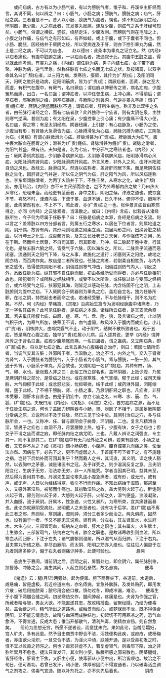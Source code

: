 <!-- { "loadSidebar": true } -->
　　或问疝病，古方有以为小肠气者，有以为膀胱气者，惟子和、丹溪专主肝经而言，其说不同，何以辨之？曰：小肠气，小肠之病；膀胱气，膀胱之病；疝气，肝经之病。三者自是不一。昔人以小肠、膀胱气为疝者，悞也。殊不知足厥阴之经，环阴器，抵少腹。人之病此者，其发睾丸胀痛，连及少腹，则疝气之系于肝经可知矣。小肠气，俗谓之横弦、竖弦，绕脐走注，少腹攻刺。而膀胱气则在毛际之上，小腹之分作痛，与疝气之有形如瓜，有声如蛙，或上于腹，或下于囊者不同也。但小肠、膀胱，因经络并于厥阴之经，所以受病连及于肝，则亦下控引睾丸为痛，然止是二经之病，不可以为疝也。　　赵以德曰：此条本为睾丸之证立名。然《内经》以疝者痛也，有腹中脏腑之痛，一以疝而名者，故通叙于此。其腹中五脏之疝，得以就此而考焉。有睾丸之痛，《内经》谓任脉为病，男子内结七疝，女子带下瘕聚。冲脉为病，逆气里急。然称任脉有七疝之名而无七疝之状。及按诸篇，以双字命其名曰(疒颓)疝者，以三阳为病，发寒热，痿厥，其传为(疒颓)疝；及阳明司天，阳明之胜肝是动病，足阳明筋病，皆为(疒贵)疝；谓厥疝者，面黄，脉之至大而虚，有积气在腹中，有厥气，名曰厥疝；谓疝瘕以脾邪传之肾，病名疝瘕，少腹冤热而痛，出白，一名曰蛊；谓冲疝者，以冲任督生病，上冲心痛，不得前后；谓卒疝者，邪客厥阴之络，则卒疝暴痛，与厥阴之别蠡沟，气逆亦睾丸卒痛；谓(疒贵)癃疝者，厥阴之阴盛而脉胀不通；谓狐疝者，肝所生病也。殆非及此双字之名者，由任脉行诸经之会，而有七疝者欤？此外独称一宇疝者，则有太阴在泉，主胜则寒气逆满，甚则为疝；有太阳在泉，少腹控睾上引心痛；有少腹痛不得大小便，名曰疝，得之寒；有足太阴经病，阴器纽痛，上引脐；有心疝脉急，小肠为之使，少腹当有形；有肾脉大急滑皆为疝，心脉搏滑急为心疝，肺脉沉搏为肺疝，三阴急为疝。《灵枢》有谓心脉微滑为心疝。肝脉滑甚为(疒贵)疝。脾脉微大为疝气，腹中裹大脓血在肠胃之外；滑甚为(疒贵)癃疝。肾脉滑甚为癃(疒贵)。诸脉之滑者，为阳气甚盛，微有热。夫如是者，名为七疝，中分邪气之寒热者也。《内经》又云：厥阴滑则病狐疝，少阴脉滑病肺风疝，太阴脉滑病脾风疝，阳明脉滑病心风疝，太阳脉滑病肾风疝，少阳脉滑病肝风疝。所言风者，非外入之风，由肝木阳脏自动之风也。故经云，脉滑曰风。然连以疝称者，盖肾肝同居下焦，而足厥阴佐任脉之生化，因肝肾之气并逆，所以任之阴气为疝，肝之阳气为风，所以风疝连称也。李东垣谓脉滑者，为丙丁火热并于下，不胜壬癸，从寒水之化，故生(疒颓)疝，亦用热治，《内经》亦不专主尺部而言也，岂不为外寒郁内热之故？乃曰热火从寒化，恐理未当。而经更有茎垂者，身中之机，阴阳之候，津液之道也。或饮食不节，喜怒不时，津液内溢，下流于睪，血道不通，日久不休，俯仰不便，趋翔不能，此病荣然有水，不上不下，若此者，亦(疒贵)疝之一也。张仲景言疝皆由寒邪得之，亦同《内经》之云脉紧者，当温散之。或曰：《内经》言疝，似若各从诸经脉所生，今子何为尽属于任脉乎？曰：任脉是疝病之本源，各经是疝病之支流。何以言之？盖肾脏以四方分部者言，则属五行之寒水，以居在下位者言，则属地道之阴。阴形偶，故肾有两，其形两则地道之刚柔立焉。包居两形之间，出纳肾脏之精血，以行坤土之化生，成百骸万象，及夫生长壮老已之天癸，与作强伎巧之用，悉在于斯。然而坤土居尊，不自司其职，司其职者，乃冲、任二脉起于胞中者，行其化也。是故五脏六腑之经，皆受气于六脉，因以海名之。所以，二脉贵乎流通而恶闭塞。流通则天之阳气下降，与之从事，故施化之道行；闭塞则天之阳绝，故地之阴亦结，而百病作矣。故疝是二者所致也。任脉之病者，若刚柔自相胜负，与内外邪之感伤，皆得使其阴阳不和，阴偏胜则寒气冲击，阳偏胜则热气内入，阴反之外，悉致任脉为疝。纵其邪不自任脉而起，初由各经所受而得者，亦必与任脉相犯故也。所犯者何？或所胜之经脉相传，或受不以次所乘，或任脉过处与受邪之经相会，或六经受气之际，挟邪犯其海，则皆足以感动任脉，内含结固不化之阴，上击脏腑则为腹中之疝，下入厥阴会于阴器则为睪丸之疝。盖疝自立名，独为任脉所职，在地之阴，特然起击者而命之也。若诸经受邪，不与任脉相干，则不名为疝矣。不然，何《内经》举痛篇、《灵枢》百病始生篇专为发明经脉腹中诸痛者，乃无一字名其疝也？此可见任脉者，是疝病之本源。诸经所云疝者，是其支流余裔耳。若夫巢氏所叙七疝，曰厥、症、寒、气、盘、附、狼，及言诸疝之候，止以阴气积于内，为寒气所加，使荣卫不调，血气虚弱，故风冷入于腹内而成疝也。小儿(疒贵)者，阴核肿大，由啼哭躽气不止，动于阴气，结聚不散所致者也。观于五疝，皆是痛在心腹之疝，独举(疒贵)疝属小儿病。后人述其说，更举《内经》谓脾风传之于肾名曰蛊。疝瘕少腹烦冤而痛，一名曰蛊者，谓之蛊病。又立阴疝条，即(疒颓)疝也，将以足七疝之数。此言五条为心腹痛者之治疗，则曰：若因七情所伤者，当调气安其五脏；外邪所干者，当温散之。治之不当，内外之气，交入于肾者为肾气，入于膀胱者为膀胱气，入于小肠者为小肠气。肾与膀胱，一脏一腑，其气通于外肾，小肠系于睪丸，系会故也。又谓阴疝一名(疒颓)疝，其种有四，肠、气、卵、水也。至张戴人非之曰：此俗工所立谬名也。盖环阴器，上抵少腹，乃属足厥阴肝经之部分，是受疝之处也。或在泉寒胜，水气挛缩，郁于此经；或司天燥胜，木气抑郁于此经；或忿怒悲哀，忧抑顿挫，结于此经；或药淋外固，闭尾缩精，壅于此经。了不相干膀胱、肾、小肠之事，乃厥阴肝经之职也。凡疝者，非肝木受邪，则肝木自甚也。由是于阴疝中，亦立七疝之名，曰寒、水、筋、血、气、狐、(疒颓)也。夫既曰用《内经》、《灵枢》、《明堂》之论，要穷疝病之源，而不及于任脉生病之源，何也？盖因力辨阴器与小肠、肾、膀胱了不相干，是属足厥阴部分受病之原，立说所以不及于任脉，然已三见于论中矣。其间引治疝之穴，多与任脉所会，一也。又称冲、任、督与厥阴会于曲骨，环阴器，二也。复言凡精滑白淫，皆男子之疝也；血涸不月，月罢腰膝上热，嗌干，少腹有块，女子之疝也；但女子不谓之疝而谓之瘕，即任脉内结之病尤明，三也。凡戴人辨论之词强直，专主其一，则不复顾其二。在(疒颓)疝中有无六经外证之可辨，若果有膀胱、小肠之证者，又安得不从之？如《灵枢》谓小肠病者，小腹痛，腰脊控睪丸而痛之类，论治法亦然。因病在下，必先下之，更不问虚弱之人，于首尾不可下者下之，有不旋踵之祸，岂待下后始补而可回其生乎？然而戴人之书，其词直，其义明，读之使人豁然，以去胸中之茅塞，诚是诸医书之冠。及乎详究之，则少温润反复之意。且夫阴阳变化，生病于无穷，治法亦无穷，非一人所能究。学者当因其已明，益其未至，然后得为善用其书者。丹溪先生尝论睾丸连小腹急痛者，或有形，或无形，或有声，或无声，人皆以为经络得寒，收引不行而作痛。不知此病始于湿热，郁遏至久，又感外寒湿热，被郁而作痛也。其初致湿热之故，盖大劳则火起于心，醉饱则火起于胃，房劳则火起于肾，大怒则火起于肝。火郁之久，湿气便盛，浊液凝聚，并入血隧，流于厥阴。肝属木，性急速，火性又暴烈，为寒所束，宜其痛甚而暴也。此论亦就厥阴受病处，发明戴人之未至者也，诚有功于后学。盖(疒颓)疝不离此三者之邪，热则纵，寒则痛，湿则肿，须分三者多少而治之。两丸俱病，固然也。设有偏于一者，予又不能无其说焉。肾有两，分左右，其左肾属水，水生肝木，木生心火，三部皆司血，统纳左之血者，肝木之职也；其右属火，火生脾土，土生肺金，三部皆司气，统纳右之气者，肺金之职也。是故诸寒收引则血泣，所以寒血从而归肝，下注于左丸；诸气膹郁则湿聚，所以湿气从而归肺，下注于右丸。且夫睾丸所络之筋，非尽由厥阴，而太阴、阳明之筋亦入络也。往往见人偏患于左丸者则痛多肿少，偏于右丸者则痛少肿多，此便可验也。
　　　　　悬痈

　　悬痈生于篡间，谓前阴之后，后阴之前，屏翳处也，即会阴穴，属任脉别络，挟督脉、冲脉之会。痈生其间，人起立则若悬然，故名悬痈。
　　　　　便毒

　　《鬼遗》云：腿(月坒)两旁处，起为便毒。胯下两臀尖下，谷道前，水道后，成悬痈，皆是虚极。若近谷道左右，亦名痔痈。宜急补脾脏，及发处贴药，即用发穴散；破后用抽脓膏；脓尽用合疮口散。慎勿过冬，即成冷漏，难治。　　便毒生于小腹下两腿合缝之间。初发寒热交作，腿间肿起，疼痛是也。夫肾为作强之官，所藏者精与智，男女大欲，不能直遂其志，故败精搏血，留聚经隧，乃结为便毒矣。盖合缝之间，精气所出之道路也。或触景而动心，或梦寐而不泄，既不得偶合阴阳，又不能忘情息念，故精与血滞而成肿结也。初起切不可用寒凉之药，恐气血愈滞，不得宣通，反成大患；惟当开郁散气，清利热毒，使精血宣畅，则自然愈矣。　　前论为思想无穷，所愿不遂者设，而意犹未完。果如此论，当僧尼孀妇，宫人旷夫，多有此患。然予目击商贾中野合不洁，淫妓便构此疾，或疳疮，或杨梅者，亦由欲火淫炽，一旦交合不洁，为淫火冲动，肤腠开通，是以受毒初发之时，慎不宜以败毒之药泻之。何也？毒邪非虚不入，若复虚胃气，则毒邪下陷，治之非弥年累月不愈也。捷法只宜发汗，其次利小便，肤腠所感之邪易散也。阴茎腿缝，皆肝经络，肝肾主下焦，又肝主小便，使毒邪从小便中出，所治皆顺也。故治之不旬日，便可奏功。若曾已发汗，利小便，体厚邪固而不得宣通者，乃以破毒活血调气之剂攻之，俟毒气宣通，随以补剂托之，亦不失先后着也。
　　　　　阴疮

